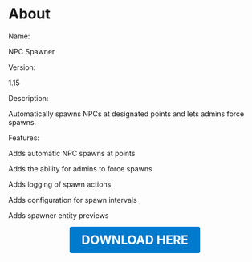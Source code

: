 # About

Name:

NPC Spawner

Version:

1.15

Description:

Automatically spawns NPCs at designated points and lets admins force spawns.

Features:

Adds automatic NPC spawns at points

Adds the ability for admins to force spawns

Adds logging of spawn actions

Adds configuration for spawn intervals

Adds spawner entity previews

<p align="center"><a href="https://github.com/LiliaFramework/Modules/raw/refs/heads/gh-pages/npcspawner.zip" style="display:inline-block;padding:12px 24px;font-size:1.5rem;font-weight:bold;text-decoration:none;color:#fff;background-color:var(--md-primary-fg-color,#007acc);border-radius:4px;">DOWNLOAD HERE</a></p>